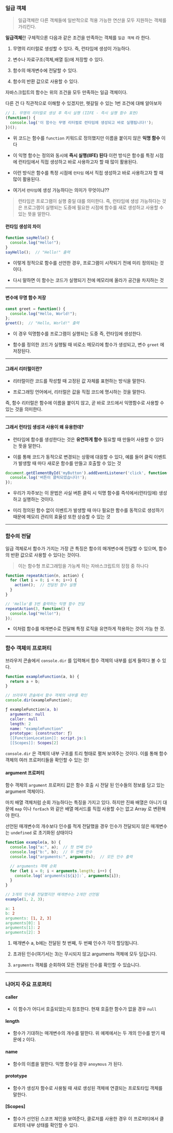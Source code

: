 ### 일급 객체

> 일급객체란 다른 객체들에 일반적으로 적용 가능한 연산을 모두 지원하는 객체를 가리킨다.

**일급객체**란 구체적으론 다음과 같은 조건을 만족하는 객체를 `일급 객체` 라 한다.

1. 무명의 리터럴로 생성할 수 있다. 즉, 런타임에 생성이 가능하다.

2. 변수나 자료구조(객체,배열 등)에 저장할 수 있다.

3. 함수의 매개변수에 전달할 수 있다.

4. 함수의 반환 값으로 사용할 수 있다.

자바스크립트의 함수는 위의 조건을 모두 만족하는 일급 객체이다.

다른 건 다 직관적으로 이해할 수 있겠지만, 헷갈릴 수 있는 1번 조건에 대해 알아보자

```javascript
// 1. 무명의 리터럴로 생성 후 즉시 실행 (IIFE - 즉시 실행 함수 표현)
(function() {
  console.log('이 함수는 무명 리터럴로 런타임에 생성되고 바로 실행됩니다!');
})();
```

* 위 코드는 함수를 `function` 키워드로 정의했지만 이름을 붙이지 않은 **익명 함수** 이다

* 이 익명 함수는 정의와 동시에 **즉시 실행(IIFE) 된다** 이런 방식은 함수를 특정 시점에 런타임에서 직접 생성하고 바로 사용하고자 할 때 많이 활용된다.

* 이런 방식은 함수를 특정 시점에 `런타임` 에서 직접 생성하고 바로 사용하고자 할 때 많이 활용된다. 

* 여기서 `런타임`에 생성 가능하다는 의미가 무엇이냐??

> 런타임은 프로그램이 실행 중일 대를 의미한다. 즉, 런타임에 생성 가능하다는 것은 프로그램이 실행되는 도중에 필요한 시점에 함수를 새로 생성하고 사용할 수 있는 뜻을 말한다.

#### 런타임 생성의 차이

```javascript
function sayHello() {
  console.log("Hello!");
}
sayHello();  // "Hello!" 출력
```

* 이렇게 정적으로 함수를 선언한 경우, 프로그램이 시작되기 전에 미리 정의되는 것이다.

* 다시 말하면 이 함수는 코드가 실행되기 전에 메모리에 올라가 공간을 차지하는 것 

---
#### 변수에 무명 함수 저장

```javascript
const greet = function() {
  console.log("Hello, World!");
};
greet();  // "Hello, World!" 출력
```

* 이 경우 익명함수를 프로그램이 실행되는 도중 즉, 런타임에 생성한다.

* 함수를 정의한 코드가 실행될 때 비로소 메모리에 함수가 생성되고, 변수 `greet` 에 저장된다.

--- 

#### 그래서 리터럴이란?

* 리터럴이란 코드를 작성할 때 고정된 값 자체를 표현하는 방식을 말한다.

* 프로그래밍 언어에서, 리터럴은 값을 직접 코드에 명시하는 것을 말한다.

즉, 함수 리터럴은 함수에 이름을 붙이지 않고, 곧 바로 코드에서 익명함수로 사용할 수 있는 것을 의미한다.


---

#### 그래서 런타임 생성과 사용이 왜 유용한데?

* 런타임에 함수를 생성한다는 것은 **유연하게 함수** 필요할 때 만들어 사용할 수 있다는 뜻을 말한다.

* 이를 통해 코드가 동적으로 변경되는 상황에 대응할 수 있다, 예를 들어 클릭 이벤트가 발생할 때 마다 새로운 함수를 만들고 호출할 수 있는 것

```javascript
document.getElementById('myButton').addEventListener('click', function() {
  console.log('버튼이 클릭되었습니다!');
});
```

* 우리가 자주보는 이 문법은 사실 버튼 클릭 시 익명 함수를 즉석에서(런타임에) 생성하고 실행하는 것이다. 

* 미리 정의된 함수 없이 이벤트가 발생할 때 마다 필요한 함수를 동적으로 생성하기 때문에 메모리 관리의 효율성 또한 상승할 수 있는 것


---

### 함수의 전달

일급 객체로서 함수가 가지는 가장 큰 특징은 함수의 매개변수에 전달할 수 있으며, 함수의 반환 값으로 사용할 수 있다는 것이다.

> 이는 함수형 프로그래밍을 가능케 하는 자바스크립트의 장점 중 하나다


```javascript
function repeatAction(n, action) {
  for (let i = 0; i < n; i++) {
    action();  // 전달된 함수 실행
  }
}

// 'Hello'를 3번 출력하는 익명 함수 전달
repeatAction(3, function() {
  console.log("Hello!");
});
```

* 이처럼 함수를 매개변수로 전달해 특정 로직을 유연하게 적용하는 것이 가능 한 것.

---

### 함수 객체의 프로퍼티

브라우저 콘솔에서 `console.dir` 를 입력해서 함수 객체의 내부를 쉽게 들여다 볼 수 있다.

```javascript
function exampleFunction(a, b) {
  return a + b;
}

// 브라우저 콘솔에서 함수 객체의 내부를 확인
console.dir(exampleFunction);

```

```lua
ƒ exampleFunction(a, b)
  arguments: null
  caller: null
  length: 2
  name: "exampleFunction"
  prototype: {constructor: ƒ}
  [[FunctionLocation]]: script.js:1
  [[Scopes]]: Scopes[2]
```

`console.dir` 은 객체의 내부 구조를 트리 형태로 펼쳐 보여주는 것이다. 이를 통해 함수 객체의 여러 프로퍼티들을 확인할 수 있는 것!

#### argument 프로퍼티

함수 객체의 `argument` 프로퍼티 값은 함수 호출 시 전달 된 인수들의 정보를 담고 있는 argument 객체이다.

마치 배열 객체처럼 순회 가능하다는 특징을 가지고 있다. 하지만 진짜 배열은 아니기 대문에 `map` 이나 `forEach` 와 같은 배열 메서드를 직접 사용할 수는 없고 Array 로 변환해야 한다.

선언된 매개변수의 개수보다 인수를 적게 전달했을 경우 인수가 전달되지 않은 매개변수는 `undefined` 로 초기화된 상태이다

```javascript
function example(a, b) {
  console.log("a:", a);  // 첫 번째 인수
  console.log("b:", b);  // 두 번째 인수
  console.log("arguments:", arguments);  // 모든 인수 출력

  // arguments 객체 순회
  for (let i = 0; i < arguments.length; i++) {
    console.log(`arguments[${i}]:`, arguments[i]);
  }
}

// 3개의 인수를 전달했지만 매개변수는 2개만 선언됨
example(1, 2, 3);
```

```makefile
a: 1
b: 2
arguments: [1, 2, 3]
arguments[0]: 1
arguments[1]: 2
arguments[2]: 3
```

1. 매개변수 a, b에는 전달된 첫 번째, 두 번째 인수가 각각 할당됩니다.

2. 초과된 인수(여기서는 3)는 무시되지 않고 arguments 객체에 모두 담깁니다.

3. `arguments` 객체를 순회하여 모든 전달된 인수를 확인할 수 있습니다.

---

### 나머지 주요 프로퍼티

#### caller 

* 이 함수가 어디서 호출되었는지 참조한다. 현재 호출한 함수가 없을 경우 `null`

#### length

* 함수가 기대하는 매개변수의 개수를 말한다. 위 예제에서는 두 개의 인수를 받기 때문에 `2` 이다.

#### name

* 함수의 이름을 말한다. 익명 함수일 경우 `anoymous` 가 된다.

#### prototype

* 함수가 생성자 함수로 사용될 때 새로 생성된 객체에 연결되는 프로토타입 객체를 말한다.

#### [Scopes] 

* 함수가 선언된 스코프 체인을 보여준다, 클로저를 사용한 경우 이 프로퍼티에서 클로저의 내부 상태를 확인할 수 있다.
